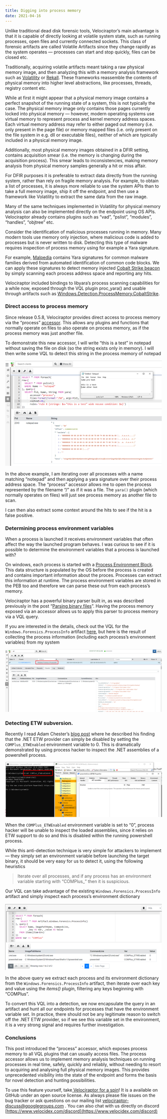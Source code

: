 ```yaml
---
title: Digging into process memory
date: 2021-04-16
---
```


Unlike traditional dead disk forensic tools, Velociraptor’s main advantage is that it is capable of directly looking at volatile system state, such as running processes, open files and currently connected sockets. This class of forensic artifacts are called Volatile Artifacts since they change rapidly as the system operates — processes can start and stop quickly, files can be closed etc.

Traditionally, acquiring volatile artifacts meant taking a raw physical memory image, and then analyzing this with a memory analysis framework such as [Volatility](https://github.com/volatilityfoundation/volatility) or [Rekall](https://github.com/google/rekall). These frameworks reassemble the contents of physical memory into higher level abstractions, like processes, threads, registry content etc.

While at first it might appear that a physical memory image contains a perfect snapshot of the running state of a system, this is not typically the case. The physical memory image only contains those pages currently locked into physical memory — however, modern operating systems use virtual memory to represent process and kernel memory address spaces. Each virtual memory address may refer to either paged out memory (i.e. only present in the page file) or memory mapped files (i.e. only present on the file system in e.g. dll or executable files), neither of which are typically included in a physical memory image.

Additionally, most physical memory images obtained in a DFIR setting, contains acquisition smear (i.e. the memory is changing during the acquisition process). This smear leads to inconsistencies, making memory analysis from physical memory samples generally a hit or miss affair.

For DFIR purposes it is preferable to extract data directly from the running system, rather than rely on fragile memory analysis. For example, to obtain a list of processes, it is always more reliable to use the system APIs than to take a full memory image, ship it off the endpoint, and then use a framework like Volatility to extract the same data from the raw image.

Many of the same techniques implemented in Volatility for physical memory analysis can also be implemented directly on the endpoint using OS APIs. Velociraptor already contains plugins such as “vad”, “pslist”, “modules”, “handles”, “objtree” etc.

Consider the identification of malicious processes running in memory. Many modern tools use memory only injection, where malicious code is added to processes but is never written to disk. Detecting this type of malware requires inspection of process memory using for example a Yara signature.

For example, [Malpedia](https://malpedia.caad.fkie.fraunhofer.de/) contains Yara signatures for common malware families derived from automated identification of common code blocks. We can apply these signatures to detect memory injected [Cobalt Strike beacon](https://malpedia.caad.fkie.fraunhofer.de/details/win.cobalt_strike) by simply scanning each process address space and reporting any hits.

Velociraptor included bindings to libyara’s process scanning capabilities for a while now, exposed through the VQL plugin proc_yara() and usable through artifacts such as [Windows.Detection.ProcessMemory.CobaltStrike](https://github.com/Velocidex/velociraptor/blob/master/artifacts/definitions/Windows/Detection/ProcessMemory/CobaltStrike.yaml).

### Direct access to process memory

Since release 0.5.8, Velociraptor provides direct access to process memory via the “process” [accessor](https://www.velocidex.com/docs/user-interface/investigating_clients/virtual_filesystem/#filesystem-accessors). This allows any plugins and functions that normally operate on files to also operate on process memory, as if the process memory was just another file.

To demonstrate this new accessor, I will write “this is a test” in notepad without saving the file on disk (so the string exists only in memory). I will then write some VQL to detect this string in the process memory of notepad

![](../../img/1jhU1ZpOf3ArKtHQsES5UpA.png)

In the above example, I am iterating over all processes with a name matching “notepad” and then applying a yara signature over their process address space. The “process” accessor allows me to open the process represented by the filename “/<pid>” as if it was a file. The `yara()` plugin (which normally operates on files) will just see process memory as another file to scan.

I can then also extract some context around the hits to see if the hit is a false positive.

### Determining process environment variables

When a process is launched it receives environment variables that often affect the way the launched program behaves. I was curious to see if it is possible to determine the environment variables that a process is launched with?

On windows, each process is started with a [Process Environment Block](https://docs.microsoft.com/en-us/windows/win32/api/winternl/ns-winternl-peb). This data structure is populated by the OS before the process is created and contains important information about the proces. Processes can extract this information at runtime. The process environment variables are stored in the PEB too and therefore we can parse these out from each process’s memory.

Velociraptor has a powerful binary parser built in, as was described previously in the post “[Parsing binary files](https://velociraptor.velocidex.com/parsing-binary-files-d31114a41f14)”. Having the process memory exposed via an accessor allows us to apply this parser to process memory via a VQL query.

If you are interested in the details, check out the VQL for the `Windows.Forensics.ProcessInfo` artifact [here](https://github.com/Velocidex/velociraptor/blob/master/artifacts/definitions/Windows/Forensics/ProcessInfo.yaml), but here is the result of collecting the process information (including each process’s environment variables) from my system

![](../../img/1uuWWzOGWgSnIg_4Or8JLrQ.png)

### Detecting ETW subversion.

Recently I read Adam Chester’s [blog post](https://blog.xpnsec.com/hiding-your-dotnet-complus-etwenabled/) where he described his finding that the .NET ETW provider can simply be disabled by setting the `COMPlus_ETWEnabled` environment variable to 0. This is dramatically demonstrated by using process hacker to inspect the .NET assemblies of a powershell process.

![](../../img/1GCGVJTqyGR9Hc66F6cFiJg.png)

When the `COMPlus_ETWEnabled` environment variable is set to “0”, process hacker will be unable to inspect the loaded assemblies, since it relies on ETW support to do so and this is disabled within the running powershell process.

While this anti-detection technique is very simple for attackers to implement — they simply set an environment variable before launching the target binary, it should be very easy for us to detect it, using the following heuristics
> Iterate over all processes, and if any process has an environment variable starting with “COMPlus_” then it is suspicious.

Our VQL can take advantage of the existing `Windows.Forensics.ProcessInfo` artifact and simply inspect each process’s environment dictionary

![](../../img/1QgWxuYVpwR0yVpqq8LnPkA.png)

In the above query we extract each process and its environment dictionary from the `Windows.Forensics.ProcessInfo` artifact, then iterate over each key and value using the *items()* plugin, filtering any keys beginning with “COMPlus”.

To convert this VQL into a detection, we now encapsulate the query in an artifact and hunt all our endpoints for processes that have the environment variable set. In practice, there should not be any legitimate reason to switch off the .NET ETW provider, so if we see this variable set in the environment, it is a very strong signal and requires further investigation.

### Conclusions

This post introduced the “process” accessor, which exposes process memory to all VQL plugins that can usually access files. The process accessor allows us to implement memory analysis techniques on running processes in real time, safely, quickly and reliably, without needing to resort to acquiring and analysing full physical memory images. This provides unprecedented visibility into the state of the endpoint and forms the basis for novel detection and hunting possibilities.

To use this feature yourself, take[ Velociraptor for a spin](https://github.com/Velocidex/velociraptor)! It is a available on GitHub under an open source license. As always please file issues on the bug tracker or ask questions on our mailing list [velociraptor-discuss@googlegroups.com](mailto:velociraptor-discuss@googlegroups.com) . You can also chat with us directly on discord [https://www.velocidex.com/discord](https://www.velocidex.com/discord)
